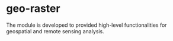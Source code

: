 geo-raster
==========

The module is developed to provided high-level functionalities for geospatial and remote sensing analysis.
